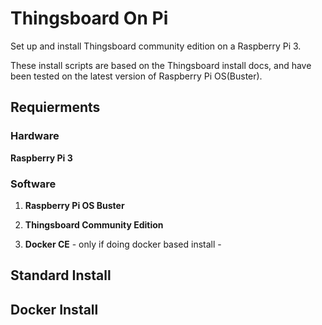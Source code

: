 # Thingsboard On Pi
Set up and install Thingsboard community edition on a Raspberry Pi 3. 

These install scripts are based on the Thingsboard install docs, and have been tested on the latest version of Raspberry Pi OS(Buster).

## Requierments

### Hardware

**Raspberry Pi 3**

### Software

1. **Raspberry Pi OS Buster**

2. **Thingsboard Community Edition**

3. **Docker CE** - only if doing docker based install -

## Standard Install

## Docker Install
